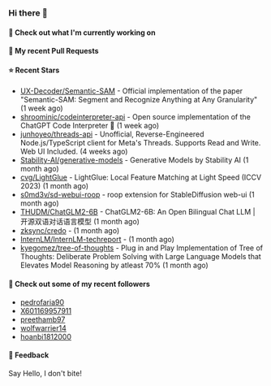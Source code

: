 ### Hi there 👋

#### 👷 Check out what I'm currently working on

#### 🔨 My recent Pull Requests


#### ⭐ Recent Stars

- [UX-Decoder/Semantic-SAM](https://github.com/UX-Decoder/Semantic-SAM) - Official implementation of the paper &#34;Semantic-SAM: Segment and Recognize Anything at Any Granularity&#34; (1 week ago)
- [shroominic/codeinterpreter-api](https://github.com/shroominic/codeinterpreter-api) - Open source implementation of the ChatGPT Code Interpreter 👾 (1 week ago)
- [junhoyeo/threads-api](https://github.com/junhoyeo/threads-api) - Unofficial, Reverse-Engineered Node.js/TypeScript client for Meta&#39;s Threads. Supports Read and Write. Web UI Included. (4 weeks ago)
- [Stability-AI/generative-models](https://github.com/Stability-AI/generative-models) - Generative Models by Stability AI (1 month ago)
- [cvg/LightGlue](https://github.com/cvg/LightGlue) - LightGlue: Local Feature Matching at Light Speed (ICCV 2023) (1 month ago)
- [s0md3v/sd-webui-roop](https://github.com/s0md3v/sd-webui-roop) - roop extension for StableDiffusion web-ui (1 month ago)
- [THUDM/ChatGLM2-6B](https://github.com/THUDM/ChatGLM2-6B) - ChatGLM2-6B: An Open Bilingual Chat LLM | 开源双语对话语言模型 (1 month ago)
- [zksync/credo](https://github.com/zksync/credo) -  (1 month ago)
- [InternLM/InternLM-techreport](https://github.com/InternLM/InternLM-techreport) -  (1 month ago)
- [kyegomez/tree-of-thoughts](https://github.com/kyegomez/tree-of-thoughts) - Plug in and Play Implementation of Tree of Thoughts: Deliberate Problem Solving with Large Language Models that Elevates Model Reasoning by atleast 70%  (1 month ago)

#### 👯 Check out some of my recent followers

- [pedrofaria90](https://github.com/pedrofaria90)
- [X601169957911](https://github.com/X601169957911)
- [preethamb97](https://github.com/preethamb97)
- [wolfwarrier14](https://github.com/wolfwarrier14)
- [hoanbi1812000](https://github.com/hoanbi1812000)

#### 💬 Feedback

Say Hello, I don't bite!